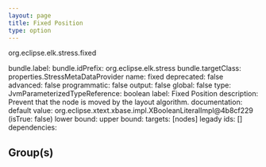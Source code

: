 ```yaml
---
layout: page
title: Fixed Position
type: option
---
```

org.eclipse.elk.stress.fixed

bundle.label: 
bundle.idPrefix: org.eclipse.elk.stress
bundle.targetClass: properties.StressMetaDataProvider
name: fixed
deprecated: false
advanced: false
programmatic: false
output: false
global: false
type: JvmParameterizedTypeReference: boolean
label: Fixed Position
description: Prevent that the node is moved by the layout algorithm.
documentation: 
default value: org.eclipse.xtext.xbase.impl.XBooleanLiteralImpl@4b8cf229 (isTrue: false)
lower bound: 
upper bound: 
targets: [nodes]
legady ids: []
dependencies:

## Group(s)


